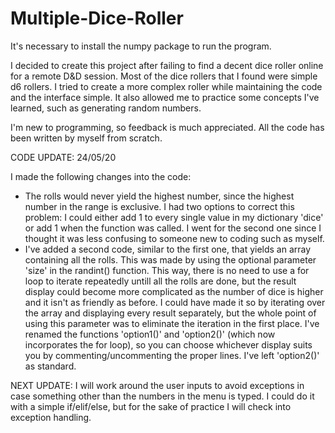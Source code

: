 # Multiple-Dice-Roller

It's necessary to install the numpy package to run the program.

I decided to create this project after failing to find a decent dice roller online for a remote D&D session. Most of the dice rollers that I found
were simple d6 rollers. I tried to create a more complex roller while maintaining the code and the interface simple.
It also allowed me to practice some concepts I've learned, such as generating random numbers.

I'm new to programming, so feedback is much appreciated. All the code has been written by myself from scratch.

CODE UPDATE: 24/05/20

I made the following changes into the code:

- The rolls would never yield the highest number, since the highest number in the range is exclusive. I had two options to correct this problem: I could either add 1 to every single value in my dictionary 'dice' or add 1 when the function was called. I went for the second one since I thought it was less confusing to someone new to coding such as myself.
- I've added a second code, similar to the first one, that yields an array containing all the rolls. This was made by using the optional parameter 'size' in the randint() function. This way, there is no need to use a for loop to iterate repeatedly untill all the rolls are done, but the result display could become more complicated as the number of dice is higher and it isn't as friendly as before. I could have made it so by iterating over the array and displaying every result separately, but the whole point of using this parameter was to eliminate the iteration in the first place. I've renamed the functions 'option1()' and 'option2()' (which now incorporates the for loop), so you can choose whichever display suits you by commenting/uncommenting the proper lines. I've left 'option2()' as standard.

NEXT UPDATE: I will work around the user inputs to avoid exceptions in case something other than the numbers in the menu is typed. I could do it with a simple if/elif/else, but for the sake of practice I will check into exception handling.

